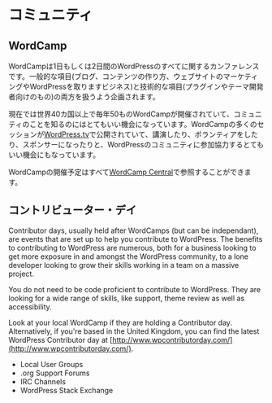 # コミュニティ

## WordCamp

WordCampは1日もしくは2日間のWordPressのすべてに関するカンファレンスです。一般的な項目\(ブログ、コンテンツの作り方、ウェブサイトのマーケティングやWordPressを取りますビジネス\)と技術的な項目\(プラグインやテーマ開発者向けのもの\)の両方を扱うよう企画されます。

現在では世界40カ国以上で毎年50ものWordCampが開催されていて、コミュニティのことを知るのにはとてもいい機会になっています。WordCampの多くのセッションが[WordPress.tv](http://wordpress.tv/)で公開されていて、講演したり、ボランティアをしたり、スポンサーになったりと、WordPressのコミュニティに参加協力するとてもいい機会にもなっています。

WordCampの開催予定はすべて[WordCamp Central](http://central.wordcamp.org/)で参照することができます。

## コントリビューター・デイ

Contributor days, usually held after WordCamps \(but can be independant\), are events that are set up to help you contribute to WordPress. The benefits to contributing to WordPress are numerous, both for a business looking to get more exposure in and amongst the WordPress community, to a lone developer looking to grow their skills working in a team on a massive project.

You do not need to be code proficient to contribute to WordPress. They are looking for a wide range of skills, like support, theme review as well as accessibility.

Look at your local WordCamp if they are holding a Contributor day. Alternatively, if you're based in the United Kingdom, you can find the latest WordPress Contributor day at [http://www.wpcontributorday.com/](http://www.wpcontributorday.com/).

* Local User Groups
* .org Support Forums
* IRC Channels
* WordPress Stack Exchange

